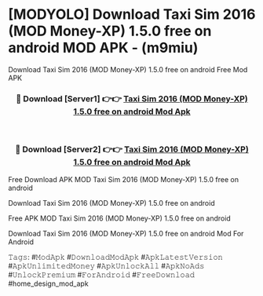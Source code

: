 # [MODYOLO] Download Taxi Sim 2016 (MOD Money-XP) 1.5.0 free on android MOD APK - (m9miu)
Download Taxi Sim 2016 (MOD Money-XP) 1.5.0 free on android Free Mod APK

<div align="center">
<h3>🔴 Download [Server1] 👉👉 <a href="https://apk-comot.site?title=Taxi_Sim_2016_(MOD_Money-XP)_1.5.0_free_on_android">Taxi Sim 2016 (MOD Money-XP) 1.5.0 free on android Mod Apk</a></h3><br>

<h3>🔴 Download [Server2] 👉👉 <a href="https://apk-comot.site?title=Taxi_Sim_2016_(MOD_Money-XP)_1.5.0_free_on_android">Taxi Sim 2016 (MOD Money-XP) 1.5.0 free on android Mod Apk</a></h3>
</div>


Free Download APK MOD Taxi Sim 2016 (MOD Money-XP) 1.5.0 free on android

Download Taxi Sim 2016 (MOD Money-XP) 1.5.0 free on android 

Free APK MOD Taxi Sim 2016 (MOD Money-XP) 1.5.0 free on android 

Download Taxi Sim 2016 (MOD Money-XP) 1.5.0 free on android Mod For Android

𝚃𝚊𝚐𝚜: #𝙼𝚘𝚍𝙰𝚙𝚔 #𝙳𝚘𝚠𝚗𝚕𝚘𝚊𝚍𝙼𝚘𝚍𝙰𝚙𝚔 #𝙰𝚙𝚔𝙻𝚊𝚝𝚎𝚜𝚝𝚅𝚎𝚛𝚜𝚒𝚘𝚗 #𝙰𝚙𝚔𝚄𝚗𝚕𝚒𝚖𝚒𝚝𝚎𝚍𝙼𝚘𝚗𝚎𝚢 #𝙰𝚙𝚔𝚄𝚗𝚕𝚘𝚌𝚔𝙰𝚕𝚕 #𝙰𝚙𝚔𝙽𝚘𝙰𝚍𝚜 #𝚄𝚗𝚕𝚘𝚌𝚔𝙿𝚛𝚎𝚖𝚒𝚞𝚖 #𝙵𝚘𝚛𝙰𝚗𝚍𝚛𝚘𝚒𝚍 #𝙵𝚛𝚎𝚎𝙳𝚘𝚠𝚗𝚕𝚘𝚊𝚍 #home_design_mod_apk